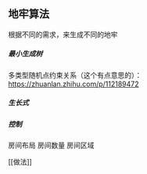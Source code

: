 ## 地牢算法
根据不同的需求，来生成不同的地牢

##### 最小生成树

多类型随机点约束关系（这个有点意思的）：
https://zhuanlan.zhihu.com/p/112189472

##### 生长式


##### 控制


房间布局
房间数量
房间区域


[[做法]]